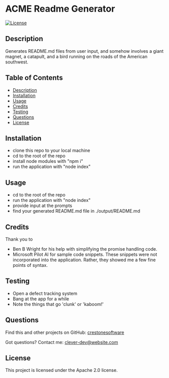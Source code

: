 # ACME Readme Generator

[![License](https://img.shields.io/badge/License-Apache_2.0-blue.svg)](https://opensource.org/licenses/Apache-2.0)

## <a name="Description"></a>Description

Generates README.md files from user input, and somehow involves a giant magnet, a catapult, and a bird running on the roads of the American southwest.

## <a name="Table of Contents"></a>Table of Contents

- [Description](#Description)
- [Installation](#Installation)
- [Usage](#Usage)
- [Credits](#Credits)
- [Testing](#Testing)
- [Questions](#Questions)
- [License](#License)

## <a name="Installation"></a>Installation

- clone this repo to your local machine
- cd to the root of the repo
- install node modules with "npm i"
- run the application with "node index"

## <a name="Usage"></a>Usage

- cd to the root of the repo
- run the application with "node index"
- provide input at the prompts
- find your generated README.md file in ./output/README.md

## <a name="Credits"></a>Credits

Thank you to 
- Ben B Wright for his help with simplifying the promise handling code.
- Microsoft Pilot AI for sample code snippets. These snippets were not incorporated into the application. Rather, they showed me a few fine points of syntax.

## <a name="Testing"></a>Testing

- Open a defect tracking system
- Bang at the app for a while
- Note the things that go 'clunk' or 'kaboom!'

## <a name="Questions"></a>Questions

Find this and other projects on GitHub: <a href="https://github.com/users/crestonesoftware">crestonesoftware</a>

Got questions? Contact me: <a href="mailto:clever-dev@website.com">clever-dev@website.com</a>

## <a name="License"></a>License

This project is licensed under the Apache 2.0 license.
